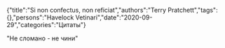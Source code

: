 {"title":"Si non confectus, non reficiat","authors":"Terry Pratchett","tags":{},"persons":"Havelock Vetinari","date":"2020-09-29","categories":"Цитаты"}

"Не сломано - не чини"
